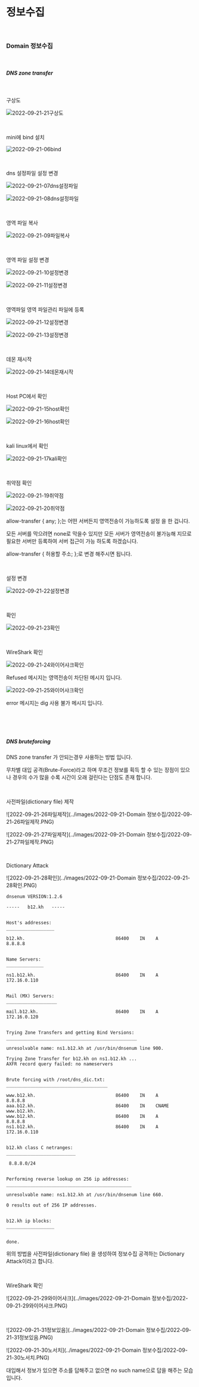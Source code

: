 # 정보수집

<br>

### Domain 정보수집

<br>

##### DNS  zone transfer

<br>

구상도

![2022-09-21-21구상도](../images/2022-09-21-Dig/2022-09-21-21구상도.PNG)

<br>

mini에 bind 설치

![2022-09-21-06bind](../images/2022-09-21-Dig/2022-09-21-06bind.PNG)

<br>

dns 설정파일 설정 변경

![2022-09-21-07dns설정파일](../images/2022-09-21-Dig/2022-09-21-07dns설정파일.PNG)

![2022-09-21-08dns설정파일](../images/2022-09-21-Dig/2022-09-21-08dns설정파일.PNG)

<br>

영역 파일 복사

![2022-09-21-09파일복사](../images/2022-09-21-Dig/2022-09-21-09파일복사.PNG)

<br>

영역 파일 설정 변경

![2022-09-21-10설정변경](../images/2022-09-21-Dig/2022-09-21-10설정변경.PNG)

![2022-09-21-11설정변경](../images/2022-09-21-Dig/2022-09-21-11설정변경.PNG)

<br>

영역파일 영역 파일관리 파일에 등록

![2022-09-21-12설정변경](../images/2022-09-21-Dig/2022-09-21-12설정변경.PNG)

![2022-09-21-13설정변경](../images/2022-09-21-Dig/2022-09-21-13설정변경.PNG)

<br>

데몬 재시작

![2022-09-21-14데몬재시작](../images/2022-09-21-Dig/2022-09-21-14데몬재시작.PNG)

<br>

Host PC에서 확인

![2022-09-21-15host확인](../images/2022-09-21-Dig/2022-09-21-15host확인.PNG)

![2022-09-21-16host확인](../images/2022-09-21-Dig/2022-09-21-16host확인.PNG)

<br>

kali linux에서 확인

![2022-09-21-17kali확인](../images/2022-09-21-Dig/2022-09-21-17kali확인.PNG)

<br>

취약점 확인

![2022-09-21-19취약점](../images/2022-09-21-Dig/2022-09-21-19취약점.PNG)

![2022-09-21-20취약점](../images/2022-09-21-Dig/2022-09-21-20취약점.PNG)

allow-transfer { any; };는 어떤 서버든지 영역전송이 가능하도록 설정 을 한 겁니다.

모든 서버를 막으려면 none로 막을수 있지만 모든 서버가 영역전송이 불가능해 지므로 필요한 서버만 등록하여 서버 접근이 가능 하도록 하겠습니다.

allow-transfer { 허용할 주소; };로 변경 해주시면 됩니다.

<br>

설정 변경

![2022-09-21-22설정변경](../images/2022-09-21-Dig/2022-09-21-22설정변경.PNG)

<br>

확인

![2022-09-21-23확인](../images/2022-09-21-Dig/2022-09-21-23확인.PNG)

<br>

WireShark 확인

![2022-09-21-24와이어샤크확인](../images/2022-09-21-Dig/2022-09-21-24와이어샤크확인.PNG)

Refused 메시지는 영역전송이 차단된 메시지 입니다.

![2022-09-21-25와이어샤크확인](../images/2022-09-21-Dig/2022-09-21-25와이어샤크확인.PNG)

error 메시지는 dig 사용 불가 메시지 입니다.

<br>

<br>

<br>

##### DNS bruteforcing

DNS  zone transfer  가 안되는경우 사용하는 방법 입니다.

무차별 대입 공격(Brute-Force)라고 하며 무조건 정보를 획득 할 수 있는 장점이 있으나 경우의 수가 많을 수록 시간이 오래 걸린다는 단점도 존재 합니다.

<br>

사전파일(dictionary file) 제작

![2022-09-21-26파일제작](../images/2022-09-21-Domain 정보수집/2022-09-21-26파일제작.PNG)

![2022-09-21-27파일제작](../images/2022-09-21-Domain 정보수집/2022-09-21-27파일제작.PNG)

<br>

Dictionary Attack

![2022-09-21-28확인](../images/2022-09-21-Domain 정보수집/2022-09-21-28확인.PNG)

```
dnsenum VERSION:1.2.6

-----   b12.kh   -----                                                                                          
                                                                                                                
                                                                                                                
Host's addresses:                                                                                               
__________________                                                                                              
                                                                                                                
b12.kh.                                  86400    IN    A           8.8.8.8                                     

                                                                                                                
Name Servers:                                                                                                   
______________                                                                                                  
                                                                                                                
ns1.b12.kh.                              86400    IN    A        172.16.0.110                                   

                                                                                                                
Mail (MX) Servers:                                                                                              
___________________                                                                                             
                                                                                                                
mail.b12.kh.                             86400    IN    A        172.16.0.120                                   

                                                                                                                
Trying Zone Transfers and getting Bind Versions:                                                                
_________________________________________________                                                               
                                                                                                                
unresolvable name: ns1.b12.kh at /usr/bin/dnsenum line 900.                                                     
                                                                                                                
Trying Zone Transfer for b12.kh on ns1.b12.kh ... 
AXFR record query failed: no nameservers

                                                                                                                
Brute forcing with /root/dns_dic.txt:                                                                           
______________________________________                                                                          
                                                                                                                
www.b12.kh.                              86400    IN    A           8.8.8.8                                     
aaa.b12.kh.                              86400    IN    CNAME    www.b12.kh.
www.b12.kh.                              86400    IN    A           8.8.8.8
ns1.b12.kh.                              86400    IN    A        172.16.0.110

                                                                                                                
b12.kh class C netranges:                                                                                       
__________________________                                                                                      
                                                                                                                
 8.8.8.0/24                                                                                                     

                                                                                                                
Performing reverse lookup on 256 ip addresses:                                                                  
_______________________________________________                                                                 
                                                                                                                
unresolvable name: ns1.b12.kh at /usr/bin/dnsenum line 660.                                                     
                                                                                                                
0 results out of 256 IP addresses.

                                                                                                                
b12.kh ip blocks:                                                                                               
__________________                                                                                              
                                                                                                                
                                                                                                                
done.

```

위의 방법을 사전파일(dictionary file) 을 생성하여 정보수집 공격하는 Dictionary Attack이라고 합니다.

<br>

WireShark 확인

![2022-09-21-29와이어샤크](../images/2022-09-21-Domain 정보수집/2022-09-21-29와이어샤크.PNG)

<br>

![2022-09-21-31정보있음](../images/2022-09-21-Domain 정보수집/2022-09-21-31정보있음.PNG)

![2022-09-21-30노서치](../images/2022-09-21-Domain 정보수집/2022-09-21-30노서치.PNG)

대입해서 정보가 있으면 주소를 답해주고 없으면 no such name으로 답을 해주는 모습 입니다.

<br>

<br>

<br>



